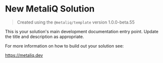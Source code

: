 # New MetaliQ Solution

> Created using the `@metaliq/template` version 1.0.0-beta.55

This is your solution's main development documentation entry point. Update the title and description as appropriate.

For more information on how to build out your solution see:

https://metaliq.dev
